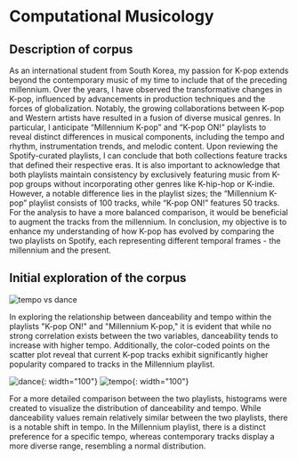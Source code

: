 # Computational Musicology

## Description of corpus
As an international student from South Korea, my passion for K-pop extends beyond the contemporary music of my time to include that of the preceding millennium. Over the years, I have observed the transformative changes in K-pop, influenced by advancements in production techniques and the forces of globalization. Notably, the growing collaborations between K-pop and Western artists have resulted in a fusion of diverse musical genres. In particular, I anticipate “Millennium K-pop” and “K-pop ON!” playlists to reveal distinct differences in musical components, including the tempo and rhythm, instrumentation trends, and melodic content. Upon reviewing the Spotify-curated playlists, I can conclude that both collections feature tracks that defined their respective eras. It is also important to acknowledge that both playlists maintain consistency by exclusively featuring music from K-pop groups without incorporating other genres like K-hip-hop or K-indie. However, a notable difference lies in the playlist sizes; the “Millennium K-pop” playlist consists of 100 tracks, while “K-pop ON!” features 50 tracks. For the analysis to have a more balanced comparison, it would be beneficial to augment the tracks from the millennium. In conclusion, my objective is to enhance my understanding of how K-pop has evolved by comparing the two playlists on Spotify, each representing different temporal frames - the millennium and the present.

## Initial exploration of the corpus 
![tempo vs dance](https://github.com/eunjeongc/cmusicology/assets/126684614/7c71f653-df72-4ab1-9d20-5c87faec62c1)

In exploring the relationship between danceability and tempo within the playlists "K-pop ON!" and "Millennium K-pop," it is evident that while no strong correlation exists between the two variables, danceability tends to increase with higher tempo. Additionally, the color-coded points on the scatter plot reveal that current K-pop tracks exhibit significantly higher popularity compared to tracks in the Millennium playlist. 

![dance](https://github.com/eunjeongc/cmusicology/assets/126684614/871c1051-2b04-46a3-85fc-d438b3adedaa){: width="100"} ![tempo](https://github.com/eunjeongc/cmusicology/assets/126684614/a42d8ada-42a2-4a98-8d00-819994cd9482){: width="100"}

For a more detailed comparison between the two playlists, histograms were created to visualize the distribution of danceability and tempo. While danceability values remain relatively similar between the two playlists, there is a notable shift in tempo. In the Millennium playlist, there is a distinct preference for a specific tempo, whereas contemporary tracks display a more diverse range, resembling a normal distribution.
